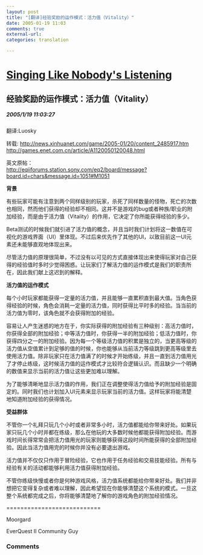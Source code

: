 ```yaml
---
layout: post
title: "[翻译]经验奖励的运作模式：活力值（Vitality）"
date: 2005-01-19 11:03
comments: true
external-url: 
categories: translation

---
```

# [Singing Like Nobody's Listening][1]

   [1]: index.html

## 经验奖励的运作模式：活力值（Vitality）

##### 2005/1/19 11:03:27


翻译:Luosky  

转载:
http://news.xinhuanet.com/game/2005-01/20/content_2485917.htm  
http://games.enet.com.cn/article/A1120050120048.html  

英文原帖：  
http://eqiiforums.station.sony.com/eq2/board/message?board.id=chars&message.id=1051#M1051

**背景**

有些玩家可能有注意到两个同样级别的玩家，杀死了同样数量的怪物，死亡的次数也相同，然而他们获得的经验却不相同。这并不是游戏的bug或者种族/职业的附加经验，而是由于活力值（Vitality）的作用，它决定了你所能获得经验的多少。

Beta测试的时候我们就引进了活力值的概念，并且当时我们计划将这一数值在可视化的游戏界面（UI）里体现。不过后来优先作了其他的UI，以致目前这一UI元素还未能够直观地体现出来。

尽管活力值的原理很简单，不过没有以可见的方式直接体现出来使得玩家对自己获得的经验值时多时少觉得困惑。让玩家们了解活力值的运作模式是我们的职责所在，因此我们献上这迟到的解释。

**活力值的运作模式**

每个小时玩家都能获得一定量的活力值，并且能够一直累积直到最大值。当角色获得经验的时候，角色会消耗一定量的活力值，同时获得比平时多的经验。当当前的活力值为零时，该角色就不会获得附加的经验。

容易让人产生迷惑的地方在于，你实际获得的附加经验有三种级别：高活力值时，你获得全部的附加经验；中等活力值时，你获得一半的附加经验；低活力值时，你获得四分之一的附加经验。因为每一个等级活力值的积累是独立的，当更高等级的活力值从空值累计到足够的值的时候，你也能够从当前活力等级跳到更高等级里去使用活力值。除非玩家只在活力值满了的时候才开始练级，并且一直到活力值用光了才停止练级，这时候活力值的运作模式才比较符合逻辑认识。而且缺少一个明确的数值来显示当前的活力值让这些更加难以理解。

为了能够清晰地显示活力值的作用，我们正在调整使得活力值给予的附加经验是固定的。同时我们也计划加入UI元素来显示玩家当前的活力值。这样玩家将能清楚地知道附加经验的获得情况。

**受益群体**

不管你一个礼拜只玩几个小时或者非常多小时，活力值都能给你带来好处。如果玩家只玩几个小时并都在练级，那么在他玩的大多数时候他都能获得附加经验。而游戏时间长得常常会把活力值用光的玩家则能够获得这段时间所能获得的全部附加经验。因此当活力值用完的时候你并没有必要退出游戏。

活力值并不仅仅只作用于冒险经验，它也作用于任务经验和交易技能经验。所有与经验有关的活动都能够利用活力值获得附加经验。

不管你练级快慢或者你是何种游戏风格，活力值系统都能给你带来好处。我们并非想把它变得复杂或者难以理解，因此希望现在你能够清楚这个系统的模式。一旦这整个系统都完成之后，你将能够清楚地了解你的游戏角色的附加经验情况。

===========================

Moorgard

EverQuest II Community Guy

### Comments